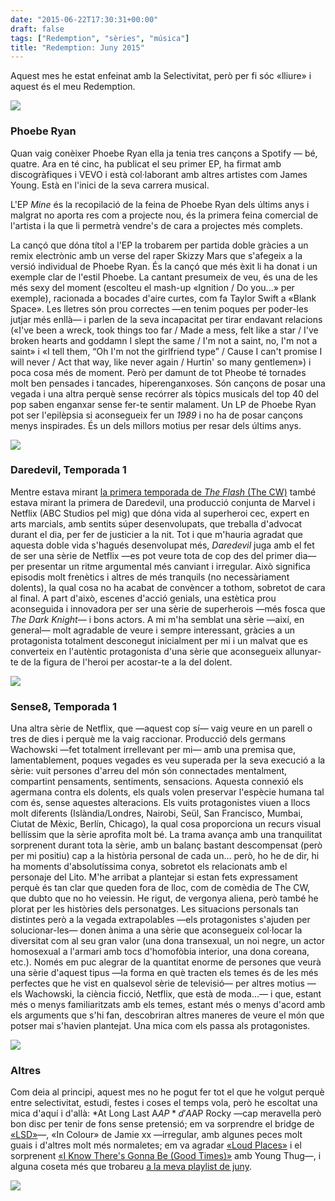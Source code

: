 ```yaml
---
date: "2015-06-22T17:30:31+00:00"
draft: false
tags: ["Redemption", "sèries", "música"]
title: "Redemption: Juny 2015"
---
```


Aquest mes he estat enfeinat amb la Selectivitat, per&ograve; per fi s&oacute;c &laquo;lliure&raquo; i aquest &eacute;s el meu Redemption.

<!-- more -->

<img class="pImageFull" src="https://40.media.tumblr.com/a8da0573cdc0950cb0fb2a948ae43b2a/tumblr_nqcwkmuaxF1u00ofno1_540.jpg">

### Phoebe Ryan

Quan vaig con&egrave;ixer Phoebe Ryan ella ja tenia tres can&ccedil;ons a Spotify &mdash; b&eacute;, quatre. Ara en t&eacute; cinc, ha publicat el seu primer EP, ha firmat amb discogr&agrave;fiques i VEVO i est&agrave; col&middot;laborant amb altres artistes com James Young. Est&agrave; en l'inici de la seva carrera musical. 

L'EP *Mine* &eacute;s la recopilaci&oacute; de la feina de Phoebe Ryan dels &uacute;ltims anys i malgrat no aporta res com a projecte nou, &eacute;s la primera feina comercial de l'artista i la que li permetr&agrave; vendre's de cara a projectes m&eacute;s complets. 

La can&ccedil;&oacute; que d&oacute;na t&iacute;tol a l'EP la trobarem per partida doble gr&agrave;cies a un remix electr&ograve;nic amb un verse del raper Skizzy Mars que s'afegeix a la versi&oacute; individual de Phoebe Ryan. &Eacute;s la can&ccedil;&oacute; que m&eacute;s &egrave;xit li ha donat i un exemple clar de l'estil Phoebe. La cantant presumeix de veu, &eacute;s una de les m&eacute;s sexy del moment (escolteu el mash-up &laquo;Ignition / Do you...&raquo; per exemple), racionada a bocades d'aire curtes, com fa Taylor Swift a &laquo;Blank Space&raquo;. Les lletres s&oacute;n prou correctes &mdash;en tenim poques per poder-les jutjar m&eacute;s enll&agrave;&mdash; i parlen de la seva incapacitat per tirar endavant relacions (&laquo;I've been a wreck, took things too far / Made a mess, felt like a star / I've broken hearts and goddamn I slept the same / I'm not a saint, no, I'm not a saint&raquo; i &laquo;I tell them, &ldquo;Oh I'm not the girlfriend type&rdquo; / Cause I can't promise I will never / Act that way, like never again / Hurtin' so many gentlemen&raquo;) i poca cosa m&eacute;s de moment. Per&ograve; per damunt de tot Pheobe t&eacute; tornades molt ben pensades i tancades, hiperenganxoses. S&oacute;n can&ccedil;ons de posar una vegada i una altra perqu&egrave; sense rec&oacute;rrer als t&ograve;pics musicals del top 40 del pop saben enganxar sense fer-te sentir malament. Un LP de Phoebe Ryan pot ser l'epil&egrave;psia si aconsegueix fer un *1989* i no ha de posar can&ccedil;ons menys inspirades. &Eacute;s un dels millors motius per resar dels &uacute;ltims anys. 

<span class="fa fa-heart"> </span> <span class="fa fa-heart"> </span> <span class="fa fa-heart"> </span> <span class="fa fa-heart"> </span>

<img class="pImageFull" src="https://40.media.tumblr.com/3bfa3668feaa5df635d44ad7181ce41b/tumblr_nqcwdtjXRO1u00ofno1_1280.jpg">

### Daredevil, Temporada 1

Mentre estava mirant [la primera temporada de *The Flash* (The CW)](http://enricllonch.com/post/120035419359/redemption-maig-del-2015) tamb&eacute; estava mirant la primera de Daredevil, una producci&oacute; conjunta de Marvel i Netflix (ABC Studios pel mig) que d&oacute;na vida al superheroi cec, expert en arts marcials, amb sentits s&uacute;per desenvolupats, que treballa d'advocat durant el dia, per fer de justicier a la nit. Tot i que m'hauria agradat que aquesta doble vida s'hagu&eacute;s desenvolupat m&eacute;s, *Daredevil* juga amb el fet de ser una s&egrave;rie de Netflix &mdash;es pot veure tota de cop des del primer dia&mdash; per presentar un ritme argumental m&eacute;s canviant i irregular. Aix&ograve; significa episodis molt fren&egrave;tics i altres de m&eacute;s tranquils (no necess&agrave;riament dolents), la qual cosa no ha acabat de conv&egrave;ncer a tothom, sobretot de cara al final. A part d'aix&ograve;, escenes d'acci&oacute; genials, una est&egrave;tica prou aconseguida i innovadora per ser una s&egrave;rie de superherois &mdash;m&eacute;s fosca que *The Dark Knight*&mdash; i bons actors. A mi m'ha semblat una s&egrave;rie &mdash;aix&iacute;, en general&mdash; molt agradable de veure i sempre interessant, gr&agrave;cies a un protagonista totalment desconegut inicialment per mi i un malvat que es converteix en l'aut&egrave;ntic protagonista d'una s&egrave;rie que aconsegueix allunyar-te de la figura de l'heroi per acostar-te a la del dolent.

<img class="pImageFull" src="https://41.media.tumblr.com/740e5accb7a15e2cffb8fb91dfb6b7de/tumblr_nqcw3bq2ta1s4fsg1o1_1280.jpg">

### Sense8, Temporada 1

Una altra s&egrave;rie de Netflix, que &mdash;aquest cop s&iacute;&mdash; vaig veure en un parell o tres de dies i perqu&egrave; me la vaig raccionar. Producci&oacute; dels germans Wachowski &mdash;fet totalment irrellevant per mi&mdash; amb una premisa que, lamentablement, poques vegades es veu superada per la seva execuci&oacute; a la s&egrave;rie: vuit persones d'arreu del m&oacute;n s&oacute;n connectades mentalment, compartint pensaments, sentiments, sensacions. Aquesta connexi&oacute; els agermana contra els dolents, els quals volen preservar l'esp&egrave;cie humana tal com &eacute;s, sense aquestes alteracions. Els vuits protagonistes viuen a llocs molt diferents (Isl&agrave;ndia/Londres, Nairobi, Se&uuml;l, San Francisco, Mumbai, Ciutat de M&egrave;xic, Berl&iacute;n, Chicago), la qual cosa proporciona un recurs visual bell&iacute;ssim que la s&egrave;rie aprofita molt b&eacute;. La trama avan&ccedil;a amb una tranquilitat sorprenent durant tota la s&egrave;rie, amb un balan&ccedil; bastant descompensat (per&ograve; per mi positiu) cap a la hist&ograve;ria personal de cada un... per&ograve;, ho he de dir, hi ha moments d'absolut&iacute;ssima conya, sobretot els relacionats amb el personaje del Lito. M'he arribat a plantejar si estan fets expressament perqu&egrave; &eacute;s tan clar que queden fora de lloc, com de com&egrave;dia de The CW, que dubto que no ho veiessin. He rigut, de vergonya aliena, per&ograve; tamb&eacute; he plorat per les hist&ograve;ries dels personatges. Les situacions personals tan distintes per&ograve; a la vegada extrapolables &mdash;els protagonistes s'ajuden per solucionar-les&mdash; donen &agrave;nima a una s&egrave;rie que aconsegueix col&middot;locar la diversitat com al seu gran valor (una dona transexual, un noi negre, un actor homosexual a l'armari amb tocs d'homof&ograve;bia interior, una dona coreana, etc.). Nom&eacute;s em puc alegrar de la quantitat enorme de persones que veur&agrave; una s&egrave;rie d'aquest tipus &mdash;la forma en qu&egrave; tracten els temes &eacute;s de les m&eacute;s perfectes que he vist en qualsevol s&egrave;rie de televisi&oacute;&mdash; per altres motius &mdash;els Wachowski, la ci&egrave;ncia ficci&oacute;, Netflix, que est&agrave; de moda...&mdash; i que, estant m&eacute;s o menys familiaritzats amb els temes, estant m&eacute;s o menys d'acord amb els arguments que s'hi fan, descobriran altres maneres de veure el m&oacute;n que potser mai s'havien plantejat. Una mica com els passa als protagonistes.

<a href="http://lvrtr.tumblr.com/post/120045541943/at-long-last-a-ap-alla-cover-made-by-me"><img class="pImageFull" src="https://41.media.tumblr.com/82156f34f2356f5cec3226844bc75a30/tumblr_nqcwdtjXRO1u00ofno2_1280.jpg"></a>

### Altres

Com deia al principi, aquest mes no he pogut fer tot el que he volgut perqu&egrave; entre selectivitat, estudi, festes i coses el temps vola, per&ograve; he escoltat una mica d'aqu&iacute; i d'all&agrave;: *At Long Last A$AP* d'A$AP Rocky &mdash;cap meravella per&ograve; bon disc per tenir de fons sense pretensi&oacute;; em va sorprendre el bridge de [&laquo;LSD&raquo;](https://www.youtube.com/watch?v=yEG2VTHS9yg)&mdash;, &laquo;In Colour&raquo; de Jamie xx &mdash;irregular, amb algunes peces molt guais i d'altres molt m&eacute;s normaletes; em va agradar [&laquo;Loud Places&raquo;](https://www.youtube.com/watch?v=TP9luRtEqjc) i el sorprenent [&laquo;I Know There's Gonna Be (Good Times)&raquo;](https://www.youtube.com/watch?v=IkUKFdacHvo) amb Young Thug&mdash;, i alguna coseta m&eacute;s que trobareu [a la meva playlist de juny](https://open.spotify.com/user/enricllonch/playlist/6Pq1qh9LqbR518Ab4w5DHw).

<img id="splashFade" src="http://i.imgur.com/kCFBJdm.jpg">